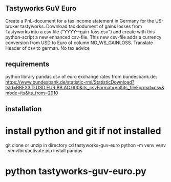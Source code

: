 Tastyworks GuV Euro
-------------------

Create a PnL-document for a tax income statement in Germany for the US-broker tastyworks.
Download tax dodument of gains losses from Tastyworks into a csv file ("YYYY-<Account-nr>-gain-loss.csv") and create with this
python-script a new enhanced csv-file. This new csv-file adds a currency conversion
from USD to Euro of column NO_WS_GAINLOSS.
Translate Header of csv to german.
No tax advice

requirements
------------
python library pandas
csv of euro exchange rates from bundesbank.de: https://www.bundesbank.de/statistic-rmi/StatisticDownload?tsId=BBEX3.D.USD.EUR.BB.AC.000&its_csvFormat=en&its_fileFormat=csv&mode=its&its_from=2010

installation
------------
# install python and git if not installed
git clone or unzip in directory
cd tastyworks-guv-euro
python -m venv venv
. venv/bin/activate
pip install pandas
# python tastyworks-guv-euro.py <args>
